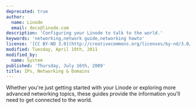 ```yaml
---
deprecated: true
author:
  name: Linode
  email: docs@linode.com
description: 'Configuring your Linode to talk to the world.'
keywords: 'networking,network guide,networking howto'
license: '[CC BY-ND 3.0](http://creativecommons.org/licenses/by-nd/3.0/us/)'
modified: Tuesday, April 19th, 2011
modified_by:
  name: System
published: 'Thursday, July 16th, 2009'
title: IPs, Networking & Domains
---
```


Whether you're just getting started with your Linode or exploring more advanced networking topics, these guides provide the information you'll need to get connected to the world.
